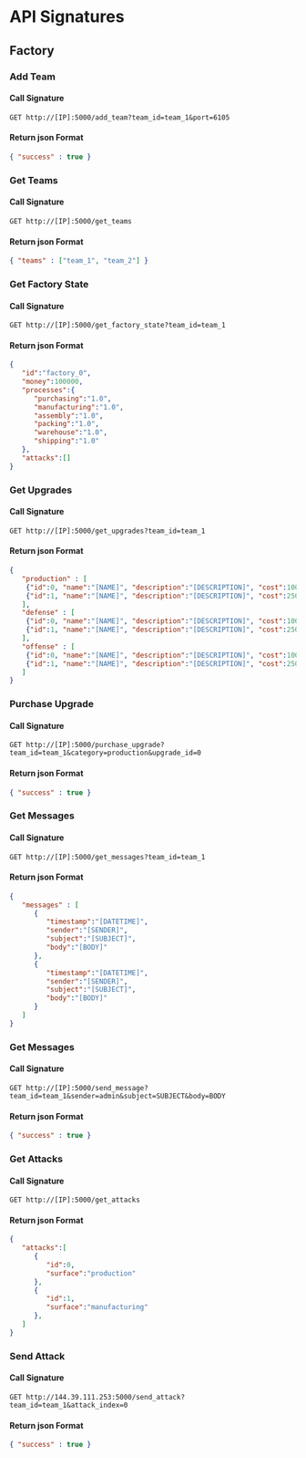 # API Signatures

## Factory

### Add Team

#### Call Signature
```
GET http://[IP]:5000/add_team?team_id=team_1&port=6105
```
#### Return json Format
```json
{ "success" : true }
```

### Get Teams

#### Call Signature
```
GET http://[IP]:5000/get_teams
```
#### Return json Format
```json
{ "teams" : ["team_1", "team_2"] }
```

### Get Factory State

#### Call Signature
```
GET http://[IP]:5000/get_factory_state?team_id=team_1
```
#### Return json Format
```json
{
   "id":"factory_0",
   "money":100000,
   "processes":{
      "purchasing":"1.0",
      "manufacturing":"1.0",
      "assembly":"1.0",
      "packing":"1.0",
      "warehouse":"1.0",
      "shipping":"1.0"
   },
   "attacks":[]
}
```

### Get Upgrades

#### Call Signature
```
GET http://[IP]:5000/get_upgrades?team_id=team_1
```
#### Return json Format
```json
{
   "production" : [
    {"id":0, "name":"[NAME]", "description":"[DESCRIPTION]", "cost":1000},
    {"id":1, "name":"[NAME]", "description":"[DESCRIPTION]", "cost":2500}
   ],
   "defense" : [
    {"id":0, "name":"[NAME]", "description":"[DESCRIPTION]", "cost":1000},
    {"id":1, "name":"[NAME]", "description":"[DESCRIPTION]", "cost":2500}
   ],
   "offense" : [
    {"id":0, "name":"[NAME]", "description":"[DESCRIPTION]", "cost":1000},
    {"id":1, "name":"[NAME]", "description":"[DESCRIPTION]", "cost":2500}
   ]
}
```

### Purchase Upgrade

#### Call Signature
```
GET http://[IP]:5000/purchase_upgrade?team_id=team_1&category=production&upgrade_id=0
```
#### Return json Format
```json
{ "success" : true }
```

### Get Messages

#### Call Signature
```
GET http://[IP]:5000/get_messages?team_id=team_1
```
#### Return json Format
```json
{
   "messages" : [
      {
         "timestamp":"[DATETIME]",
         "sender":"[SENDER]",
         "subject":"[SUBJECT]",
         "body":"[BODY]"
      },
      {
         "timestamp":"[DATETIME]",
         "sender":"[SENDER]",
         "subject":"[SUBJECT]",
         "body":"[BODY]"
      }
   ]
}
```

### Get Messages

#### Call Signature
```
GET http://[IP]:5000/send_message?team_id=team_1&sender=admin&subject=SUBJECT&body=BODY
```
#### Return json Format
```json
{ "success" : true }
```

### Get Attacks

#### Call Signature
```
GET http://[IP]:5000/get_attacks
```
#### Return json Format
```json
{
   "attacks":[
      {
         "id":0,
         "surface":"production"
      },
      {
         "id":1,
         "surface":"manufacturing"
      },
   ]
}
```

### Send Attack

#### Call Signature
```
GET http://144.39.111.253:5000/send_attack?team_id=team_1&attack_index=0
```
#### Return json Format
```json
{ "success" : true }
```